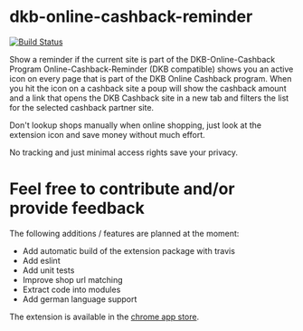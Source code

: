 # dkb-online-cashback-reminder

[![Build Status](https://travis-ci.com/kevin0x90/dkb-online-cashback-reminder.svg?branch=master)](https://travis-ci.com/kevin0x90/dkb-online-cashback-reminder)

Show a reminder if the current site is part of the DKB-Online-Cashback Program
Online-Cashback-Reminder (DKB compatible) shows you an active icon on every page that is part of the DKB Online Cashback program. When you hit the icon on a cashback site a poup will show the cashback amount and a link that opens the DKB Cashback site in a new tab and filters the list for the selected cashback partner site.

Don't lookup shops manually when online shopping, just look at the extension icon and save money without much effort.

No tracking and just minimal access rights save your privacy.

# Feel free to contribute and/or provide feedback
The following additions / features are planned at the moment:

- Add automatic build of the extension package with travis
- Add eslint
- Add unit tests
- Improve shop url matching
- Extract code into modules
- Add german language support

The extension is available in the [chrome app store](https://chrome.google.com/webstore/detail/online-cashback-reminder/kahbbcgmohmgphpepdpdnloicojmpedc "chrome app store").
